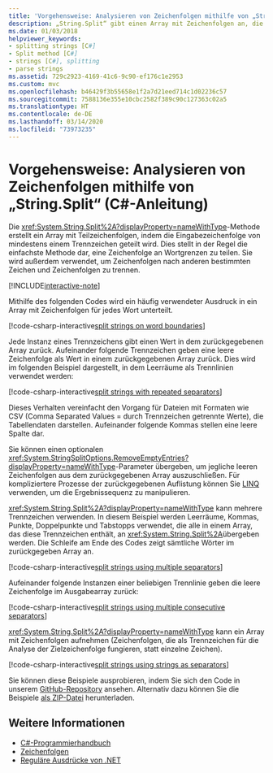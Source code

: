 ```yaml
---
title: 'Vorgehensweise: Analysieren von Zeichenfolgen mithilfe von „String.Split“ (C#-Anleitung)'
description: „String.Split“ gibt einen Array mit Zeichenfolgen an, die von mehreren Trennzeichen getrennt werden. So können Sie auf einfache Weise Zeichenfolgen analysieren.
ms.date: 01/03/2018
helpviewer_keywords:
- splitting strings [C#]
- Split method [C#]
- strings [C#], splitting
- parse strings
ms.assetid: 729c2923-4169-41c6-9c90-ef176c1e2953
ms.custom: mvc
ms.openlocfilehash: b46429f3b55658e1f2a7d21eed714c1d02236c57
ms.sourcegitcommit: 7588136e355e10cbc2582f389c90c127363c02a5
ms.translationtype: HT
ms.contentlocale: de-DE
ms.lasthandoff: 03/14/2020
ms.locfileid: "73973235"
---
```

# <a name="how-to-parse-strings-using-stringsplit-c-guide"></a>Vorgehensweise: Analysieren von Zeichenfolgen mithilfe von „String.Split“ (C#-Anleitung)

Die <xref:System.String.Split%2A?displayProperty=nameWithType>-Methode erstellt ein Array mit Teilzeichenfolgen, indem die Eingabezeichenfolge von mindestens einem Trennzeichen geteilt wird. Dies stellt in der Regel die einfachste Methode dar, eine Zeichenfolge an Wortgrenzen zu teilen. Sie wird außerdem verwendet, um Zeichenfolgen nach anderen bestimmten Zeichen und Zeichenfolgen zu trennen.

[!INCLUDE[interactive-note](~/includes/csharp-interactive-note.md)]

Mithilfe des folgenden Codes wird ein häufig verwendeter Ausdruck in ein Array mit Zeichenfolgen für jedes Wort unterteilt.

[!code-csharp-interactive[split strings on word boundaries](../../../samples/snippets/csharp/how-to/strings/ParseStringsUsingSplit.cs#1)]

Jede Instanz eines Trennzeichens gibt einen Wert in dem zurückgegebenen Array zurück. Aufeinander folgende Trennzeichen geben eine leere Zeichenfolge als Wert in einem zurückgegebenen Array zurück.  Dies wird im folgenden Beispiel dargestellt, in dem Leerräume als Trennlinien verwendet werden:

[!code-csharp-interactive[split strings with repeated separators](../../../samples/snippets/csharp/how-to/strings/ParseStringsUsingSplit.cs#2)]

Dieses Verhalten vereinfacht den Vorgang für Dateien mit Formaten wie CSV (Comma Separated Values = durch Trennzeichen getrennte Werte), die Tabellendaten darstellen. Aufeinander folgende Kommas stellen eine leere Spalte dar.

Sie können einen optionalen <xref:System.StringSplitOptions.RemoveEmptyEntries?displayProperty=nameWithType>-Parameter übergeben, um jegliche leeren Zeichenfolgen aus dem zurückgegebenen Array auszuschließen. Für kompliziertere Prozesse der zurückgegebenen Auflistung können Sie [LINQ](../programming-guide/concepts/linq/index.md) verwenden, um die Ergebnissequenz zu manipulieren.

<xref:System.String.Split%2A?displayProperty=nameWithType> kann mehrere Trennzeichen verwenden.
In diesem Beispiel werden Leerräume, Kommas, Punkte, Doppelpunkte und Tabstopps verwendet, die alle in einem Array, das diese Trennzeichen enthält, an <xref:System.String.Split%2A>übergeben werden.
Die Schleife am Ende des Codes zeigt sämtliche Wörter im zurückgegeben Array an.  

[!code-csharp-interactive[split strings using multiple separators](../../../samples/snippets/csharp/how-to/strings/ParseStringsUsingSplit.cs#3)]

Aufeinander folgende Instanzen einer beliebigen Trennlinie geben die leere Zeichenfolge im Ausgabearray zurück:

[!code-csharp-interactive[split strings using multiple consecutive separators](../../../samples/snippets/csharp/how-to/strings/ParseStringsUsingSplit.cs#4)]

<xref:System.String.Split%2A?displayProperty=nameWithType> kann ein Array mit Zeichenfolgen aufnehmen (Zeichenfolgen, die als Trennzeichen für die Analyse der Zielzeichenfolge fungieren, statt einzelne Zeichen).  
  
[!code-csharp-interactive[split strings using strings as separators](../../../samples/snippets/csharp/how-to/strings/ParseStringsUsingSplit.cs#5)]

Sie können diese Beispiele ausprobieren, indem Sie sich den Code in unserem [GitHub-Repository](https://github.com/dotnet/samples/tree/master/snippets/csharp/how-to/strings) ansehen. Alternativ dazu können Sie die Beispiele [als ZIP-Datei](https://github.com/dotnet/samples/raw/master/snippets/csharp/how-to/strings.zip) herunterladen.

## <a name="see-also"></a>Weitere Informationen

- [C#-Programmierhandbuch](../programming-guide/index.md)
- [Zeichenfolgen](../programming-guide/strings/index.md)
- [Reguläre Ausdrücke von .NET](../../standard/base-types/regular-expressions.md)
